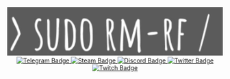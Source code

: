 <div id="header" align="center">
  <img src="https://github.com/vjohniqv/vjohniqv/blob/main/assets/%D0%A1%D0%BD%D0%B8%D0%BC%D0%BE%D0%BA%20%D1%8D%D0%BA%D1%80%D0%B0%D0%BD%D0%B0%202022-10-05%20192529.png" width="555"/>

  <div id="badges">
  <a href="https://t.me/vjohniqv">
    <img src="https://img.shields.io/badge/-Telegram-white?style=flat-square&logo=appveyor" alt="Telegram Badge"/>
  </a>
  <a href="https://steamcommunity.com/id/vjohniqv/">
    <img src="https://img.shields.io/badge/-Steam-grey?style=flat-square&logo=appveyor" alt="Steam Badge"/>
  </a>
  <a href="https://discord.com/users/304260322699640833">
    <img src="https://img.shields.io/badge/-Discord-white?style=flat-square&logo=appveyor" alt="Discord Badge"/>
  </a>
  <a href="https://twitter.com/vjohniqv">
    <img src="https://img.shields.io/badge/-Twitter-grey?style=flat-square&logo=appveyor" alt="Twitter Badge"/>
  </a>
  <a href="https://www.twitch.tv/vjohniqv">
    <img src="https://img.shields.io/badge/-Twitch-white?style=flat-square&logo=appveyor" alt="Twitch Badge"/>
  </a>
</div>


